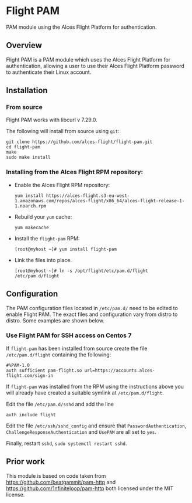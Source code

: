 # Flight PAM

PAM module using the Alces Flight Platform for authentication.

## Overview

Flight PAM is a PAM module which uses the Alces Flight Platform for
authentication, allowing a user to use their Alces Flight Platform password to
authenticate their Linux account.

## Installation

### From source

Flight PAM works with libcurl v 7.29.0.

The following will install from source using `git`:

```
git clone https://github.com/alces-flight/flight-pam.git
cd flight-pam
make
sudo make install
```

### Installing from the Alces Flight RPM repository:

 * Enable the Alces Flight RPM repository:

    ```
    yum install https://alces-flight.s3-eu-west-1.amazonaws.com/repos/alces-flight/x86_64/alces-flight-release-1-1.noarch.rpm
    ```

 * Rebuild your `yum` cache:

    ```
    yum makecache
    ```
    
 * Install the `flight-pam` RPM:

    ```
    [root@myhost ~]# yum install flight-pam
    ```

 * Link the files into place.

    ```
    [root@myhost ~]# ln -s /opt/flight/etc/pam.d/flight /etc/pam.d/flight
    ```


## Configuration

The PAM configuration files located in `/etc/pam.d/` need to be edited to
enable Flight PAM.  The exact files and configuration vary from distro to
distro.  Some examples are shown below.

### Use Flight PAM for SSH access on Centos 7

If `flight-pam` has been installed from source create the file
`/etc/pam.d/flight` containing the following:

```
#%PAM-1.0
auth sufficient pam-flight.so url=https://accounts.alces-flight.com/sign-in
```

If `flight-pam` was installed from the RPM using the instructions above you
will already have created a suitable symlink at `/etc/pam.d/flight`.

Edit the file `/etc/pam.d/sshd` and add the line

```
auth include flight
```

Edit the file `/etc/ssh/sshd_config` and ensure that `PasswordAuthentication`,
`ChallengeResponseAuthentication` and `UsePAM` are all set to `yes`.

Finally, restart `sshd`, `sudo systemctl restart sshd`.


## Prior work

This module is based on code taken from https://github.com/beatgammit/pam-http
and https://github.com/1nfiniteloop/pam-http both licensed under the MIT
license.

